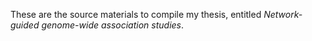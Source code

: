 These are the source materials to compile my thesis, entitled *Network-guided genome-wide association studies*.
